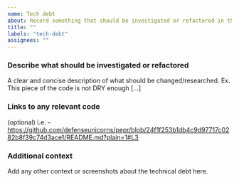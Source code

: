 ```yaml
---
name: Tech debt
about: Record something that should be investigated or refactored in the future.
title: ""
labels: "tech-debt"
assignees: ""
---
```


### Describe what should be investigated or refactored

A clear and concise description of what should be changed/researched. Ex. This piece of the code is not DRY enough [...]

### Links to any relevant code

(optional) i.e. - https://github.com/defenseunicorns/pepr/blob/24f1f253b1db4c9d97717c0282b8f39c74d3ace1/README.md?plain=1#L3

### Additional context

Add any other context or screenshots about the technical debt here.
